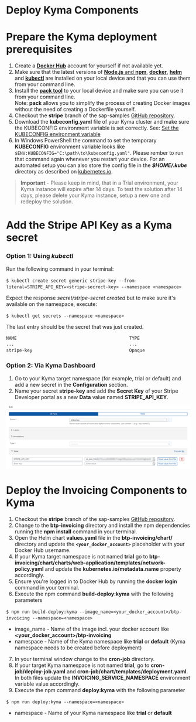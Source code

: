 # Deploy Kyma Components

# Prepare the Kyma deployment prerequisites
1. Create a [**Docker Hub**](https://hub.docker.com/) account for yourself if not available yet.
2. Make sure that the latest versions of [**Node.js** and **npm**](https://nodejs.org/en/), [**docker**](https://docs.docker.com/get-docker/), [**helm**](https://helm.sh/docs/intro/install/) and [**kubectl**](https://kubernetes.io/docs/tasks/tools/#kubectl) are installed on your local device and that you can use them from your command line.
3. Install the [**pack tool**](https://buildpacks.io/docs/tools/pack/) to your local device and make sure you can use it from your command line.<br>
  Note: **pack** allows you to simplify the process of creating Docker images without the need of creating a Dockerfile yourself.
4. Checkout the **stripe** branch of the sap-samples [GitHub repository](https://github.com/SAP-samples/btp-create-api-integrations/tree/stripe).
5. Download the **kubeconfig.yaml** file of your Kyma cluster and make sure the KUBECONFIG environment variable is set correctly. See: [Set the KUBECONFIG environment variable](https://kubernetes.io/docs/tasks/access-application-cluster/configure-access-multiple-clusters/#set-the-kubeconfig-environment-variable)
6. In Windows PowerShell the command to set the temporary **KUBECONFIG** environment variable looks like `$ENV:KUBECONFIG="C:\path\to\kubeconfig.yaml"`. Please rember to run that command again whenever you restart your device. For an automated setup you can also store the config file in the ***$HOME/.kube*** directory as described on [kubernetes.io](https://kubernetes.io/docs/concepts/configuration/organize-cluster-access-kubeconfig/). 

>**Important** - Please keep in mind, that in a Trial environment, your Kyma instance will expire after 14 days. To test the solution after 14 days, please delete your Kyma instance, setup a new one and redeploy the solution.

# Add the Stripe API Key as a Kyma secret
### Option 1: Using _kubectl_
Run the following command in your terminal:

```$ kubectl create secret generic stripe-key --from-literal=STRIPE_API_KEY=<stripe-secrect-key> --namespace <namespace>```

Expect the response _secret/stripe-secret created_ but to make sure it's available on the namespace, execute:

```$ kubectl get secrets --namespace <namespace>```

The last entry should be the secret that was just created.
```bash
NAME                                           TYPE                                  DATA   AGE
...                                            ...                                   ...    ...
stripe-key                                     Opaque                                1      11s
```

### Option 2: Via Kyma Dashboard
1. Go to your Kyma target namespace (for example, trial or default) and add a new secret in the **Configuration** section.
2. Name your secret **stripe-key** and add the **Secret Key** of your Stripe Developer portal as a new **Data** value named **STRIPE_API_KEY**.

  ![Stripe Key](./img/KYMA_StripeKey.png)


# Deploy the Invoicing Components to Kyma
1. Checkout the **stripe** branch of the sap-samples [GitHub repository](https://github.com/SAP-samples/btp-create-api-integrations/tree/stripe).
2. Change to the **btp-invoicing** directory and install the npm dependencies running the **npm install** command in your terminal.
3. Open the Helm chart **values.yaml** file in the **btp-invoicing/chart/** directory and update the **`<your_docker_account>`** placeholder with your Docker Hub username.
4. If your Kyma target namespace is not named **trial** go to **btp-invoicing/chart/charts/web-application/templates/network-policy.yaml** and update the **kubernetes.io/metadata.name** property accordingly.
5. Ensure you're logged in to Docker Hub by running the **docker login** command in your terminal.
6. Execute the npm command **build-deploy:kyma** with the following parameters

  ```$ npm run build-deploy:kyma --image_name=<your_docker_account>/btp-invoicing --namespace=<namespace>```
  - image_name - Name of the image incl. your docker account like **<your_docker_account>/btp-invoicing**
  - namespace - Name of the Kyma namespace like **trial** or **default** (Kyma namespace needs to be created before deployment)

7. In your terminal window change to the **cron-job** directory.
8. If your target Kyma namespace is not named **trial**, go to **cron-job/deploy-job.yaml** and **cron-job/chart/templates/deployment.yaml**. In both files update the **INVOICING_SERVICE_NAMESPACE** environment variable value accordingly.
9. Execute the npm command **deploy:kyma** with the following parameter

  ```$ npm run deploy:kyma --namespace=<namespace>```
  - namespace - Name of your Kyma namespace like **trial** or **default**
